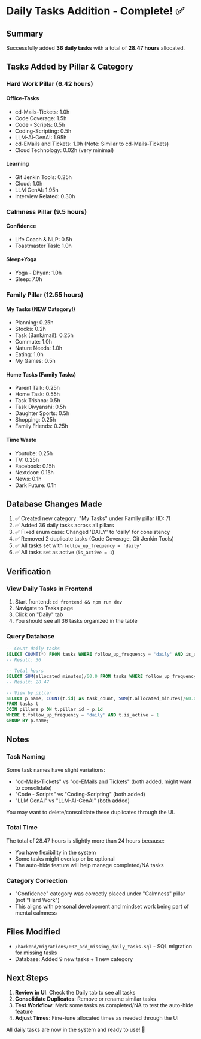 # Daily Tasks Addition - Complete! ✅

## Summary
Successfully added **36 daily tasks** with a total of **28.47 hours** allocated.

## Tasks Added by Pillar & Category

### Hard Work Pillar (6.42 hours)

#### Office-Tasks
- cd-Mails-Tickets: 1.0h
- Code Coverage: 1.5h
- Code - Scripts: 0.5h
- Coding-Scripting: 0.5h
- LLM-AI-GenAI: 1.95h
- cd-EMails and Tickets: 1.0h (Note: Similar to cd-Mails-Tickets)
- Cloud Technology: 0.02h (very minimal)

#### Learning
- Git Jenkin Tools: 0.25h
- Cloud: 1.0h
- LLM GenAI: 1.95h
- Interview Related: 0.30h

### Calmness Pillar (9.5 hours)

#### Confidence
- Life Coach & NLP: 0.5h
- Toastmaster Task: 1.0h

#### Sleep+Yoga
- Yoga - Dhyan: 1.0h
- Sleep: 7.0h

### Family Pillar (12.55 hours)

#### My Tasks (NEW Category!)
- Planning: 0.25h
- Stocks: 0.2h
- Task (Bank/mail): 0.25h
- Commute: 1.0h
- Nature Needs: 1.0h
- Eating: 1.0h
- My Games: 0.5h

#### Home Tasks (Family Tasks)
- Parent Talk: 0.25h
- Home Task: 0.55h
- Task Trishna: 0.5h
- Task Divyanshi: 0.5h
- Daughter Sports: 0.5h
- Shopping: 0.25h
- Family Friends: 0.25h

#### Time Waste
- Youtube: 0.25h
- TV: 0.25h
- Facebook: 0.15h
- Nextdoor: 0.15h
- News: 0.1h
- Dark Future: 0.1h

## Database Changes Made

1. ✅ Created new category: "My Tasks" under Family pillar (ID: 7)
2. ✅ Added 36 daily tasks across all pillars
3. ✅ Fixed enum case: Changed 'DAILY' to 'daily' for consistency
4. ✅ Removed 2 duplicate tasks (Code Coverage, Git Jenkin Tools)
5. ✅ All tasks set with `follow_up_frequency = 'daily'`
6. ✅ All tasks set as active (`is_active = 1`)

## Verification

### View Daily Tasks in Frontend
1. Start frontend: `cd frontend && npm run dev`
2. Navigate to Tasks page
3. Click on "Daily" tab
4. You should see all 36 tasks organized in the table

### Query Database
```sql
-- Count daily tasks
SELECT COUNT(*) FROM tasks WHERE follow_up_frequency = 'daily' AND is_active = 1;
-- Result: 36

-- Total hours
SELECT SUM(allocated_minutes)/60.0 FROM tasks WHERE follow_up_frequency = 'daily' AND is_active = 1;
-- Result: 28.47

-- View by pillar
SELECT p.name, COUNT(t.id) as task_count, SUM(t.allocated_minutes)/60.0 as total_hours
FROM tasks t 
JOIN pillars p ON t.pillar_id = p.id 
WHERE t.follow_up_frequency = 'daily' AND t.is_active = 1
GROUP BY p.name;
```

## Notes

### Task Naming
Some task names have slight variations:
- "cd-Mails-Tickets" vs "cd-EMails and Tickets" (both added, might want to consolidate)
- "Code - Scripts" vs "Coding-Scripting" (both added)
- "LLM GenAI" vs "LLM-AI-GenAI" (both added)

You may want to delete/consolidate these duplicates through the UI.

### Total Time
The total of 28.47 hours is slightly more than 24 hours because:
- You have flexibility in the system
- Some tasks might overlap or be optional
- The auto-hide feature will help manage completed/NA tasks

### Category Correction
- "Confidence" category was correctly placed under "Calmness" pillar (not "Hard Work")
- This aligns with personal development and mindset work being part of mental calmness

## Files Modified

- `/backend/migrations/002_add_missing_daily_tasks.sql` - SQL migration for missing tasks
- Database: Added 9 new tasks + 1 new category

## Next Steps

1. **Review in UI**: Check the Daily tab to see all tasks
2. **Consolidate Duplicates**: Remove or rename similar tasks
3. **Test Workflow**: Mark some tasks as completed/NA to test the auto-hide feature
4. **Adjust Times**: Fine-tune allocated times as needed through the UI

All daily tasks are now in the system and ready to use! 🎉
